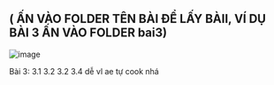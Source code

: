 ## ( ẤN VÀO FOLDER TÊN BÀI ĐỂ LẤY BÀII, VÍ DỤ BÀI 3 ẤN VÀO FOLDER bai3)
![image](https://github.com/user-attachments/assets/658940cc-510f-4a6d-86d1-c64af7d778d6)

Bài 3: 3.1 3.2 3.2 3.4 dễ vl ae tự cook nhá
